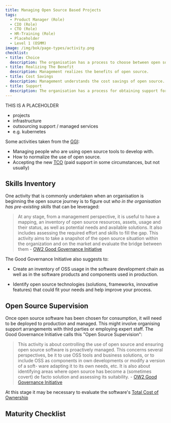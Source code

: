```yaml
---
title: Managing Open Source Based Projects
tags: 
  - Product Manager (Role)
  - CIO (Role)
  - CTO (Role)
  - HR-Training (Role)
  - Placeholder
  - Level 1 (OSMM)
image: /img/bok/page-types/activity.png
checklist:
- title: Choice
  description: The organisation has a process to choose between open source alternatives.
- title: Realizing The Benefit
  description: Management realizes the benefits of open source.
- title: Cost Savings
  description: Management understands the cost savings of open source.
- title: Support
  description: The organisation has a process for obtaining support for open source components.
---
```


THIS IS A PLACEHOLDER

- projects
- infrastructure
- outsourcing support / managed services
- e.g. kubernetes 

Some activities taken from the [GGI](../../Training/Good-Governance-Initiative):

- Managing people who are using open source tools to develop with.
- How to normalize the use of open source.
- Accepting the new [TCO](../../Measurements/TCO) (paid support in some circumstances, but not usually) 

## Skills Inventory

One activity that is commonly undertaken when an organisation is beginning the open source journey is to figure out _who in the organisation has pre-existing skills_ that can be leveraged:

> At any stage, from a management perspective, it is useful to have a mapping, an inventory of open source resources, assets, usage and their status, as well as potential needs and available solutions.  It also includes assessing the required effort and skills to fill the gap.  This activity aims to take a snapshot of the open source situation within the organization and on the market and evaluate the bridge between them - [OW2 Good Governance Initiative](../../Training/Good-Governance-Initiative)

The Good Governance Initiative also suggests to:

- Create an inventory of OSS usage in the software development chain as well as in the software products and components used in production. 

- Identify open source technologies (solutions, frameworks, innovative features) that could fit your needs and help improve your process. 

## Open Source Supervision

Once open source software has been chosen for consumption, it will need to be deployed to production and managed.  This might involve organising support arrangements with third parties or employing expert staff.  The Good Governance Initiative calls this "Open Source Supervision":

> This activity is about controlling the use of open source and ensuring open source software is proactively managed. This concerns several perspectives, be it to use OSS tools and business solutions, or to include OSS as components in own developments or modify a version of a soft- ware adapting it to its own needs, etc. It is also about identifying areas where open source has become a (sometimes covert) de facto solution and assessing its suitability. - [OW2 Good Governance Initiative](../../Training/Good-Governance-Initiative)

At this stage it may be necessary to evaluate the software's [Total Cost of Ownership](../../Measurements/TCO)

## Maturity Checklist

<ArticleChecklist checklist={frontMatter.checklist} title={frontMatter.title} />